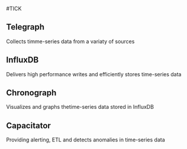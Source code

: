 #TICK

## Telegraph
Collects timme-series data from a variaty of sources

## InfluxDB
Delivers high performance writes and efficiently stores time-series data

## Chronograph
Visualizes and graphs thetime-series data stored in InfluxDB

## Capacitator
Providing alerting, ETL and detects anomalies in time-series data

